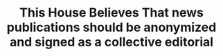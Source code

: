 ---
title: "This House Believes That news publications should be anonymized and signed as a collective editorial"
infoslide: ""
round: "Round 2"
weight: 2
videos: ['Oppu_5vkj_E']
tags: ['Journalism']
layout: "motion"
categories: ["motions"]
---